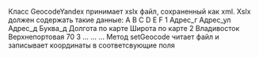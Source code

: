 Класс GeocodeYandex принимает xslx файл, сохраненный как xml. Xslx должен содержать такие данные:
    A           B              C       D       E                F
1   Адрес_г     Адрес_ул       Адрес_д Буква_д Долгота по карте Широта по карте
2   Владивосток Верхнепортовая 70
3   ...         ...            ...
Метод setGeocode читает файл и записывает координаты в соответсвующие поля